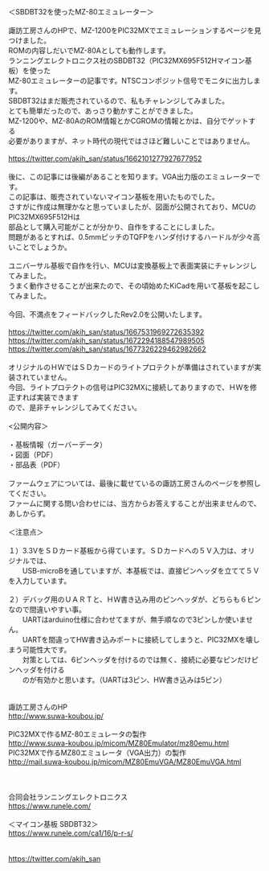 ＜SBDBT32を使ったMZ-80エミュレーター＞<br>
<br>
諏訪工房さんのHPで、MZ-1200をPIC32MXでエミュレーションするページを見つけました。<br>
ROMの内容しだいでMZ-80Aとしても動作します。<br>
ランニングエレクトロニクス社のSBDBT32（PIC32MX695F512Hマイコン基板）を使った<br>
MZ-80エミュレーターの記事です。NTSCコンポジット信号でモニタに出力します。<br>
SBDBT32はまだ販売されているので、私もチャレンジしてみました。<br>
とても簡単だったので、あっさり動かすことができました。<br>
MZ-1200や、MZ-80AのROM情報とかCGROMの情報とかは、自分でゲットする<br>
必要がありますが、ネット時代の現代ではさほど難しいことではありません。<br>
<br>
https://twitter.com/akih_san/status/1662101277927677952<br>
<br>
後に、この記事には後編があることを知ります。VGA出力版のエミュレーターです。<br>
この記事は、販売されていないマイコン基板を用いたものでした。<br>
さすがに作成は無理かなと思っていましたが、図面が公開されており、MCUのPIC32MX695F512Hは<br>
部品として購入可能がことが分かり、自作をすることにしました。<br>
問題があるとすれば、0.5mmピッチのTQFPをハンダ付けするハードルが少々高いことでしょうか。<br>
<br>
ユニバーサル基板で自作を行い、MCUは変換基板上で表面実装にチャレンジしてみました。<br>
うまく動作させることが出来たので、その頃始めたKiCadを用いて基板を起こしてみました。<br>
<br>
今回、不満点をフィードバックしたRev2.0を公開いたします。<br>
<br>
https://twitter.com/akih_san/status/1667531969272635392<br>
https://twitter.com/akih_san/status/1672294188547989505<br>
https://twitter.com/akih_san/status/1677326229462982662<br>
<br>
オリジナルのＨＷではＳＤカードのライトプロテクトが準備はされていますが実装されていません。<br>
今回、ライトプロテクトの信号はPIC32MXに接続してありますので、ＨＷを修正すれば実装できます<br>
ので、是非チャレンジしてみてください。<br>
<br>
<公開内容＞<br>
<br>
・基板情報（ガーバーデータ）<br>
・図面（PDF）<br>
・部品表（PDF）<br>
<br>
ファームウェアについては、最後に載せているの諏訪工房さんのページを参照してください。<br>
ファームに関する問い合わせには、当方からお答えすることが出来ませんので、あしからず。<br>
<br>
＜注意点＞<br>
<br>
１）3.3VをＳＤカード基板から得ています。ＳＤカードへの５Ｖ入力は、オリジナルでは、<br>
　　USB-microBを通していますが、本基板では、直接ピンヘッダを立てて５Ｖを入力しています。<br>
<br>
２）デバッグ用のＵＡＲＴと、ＨＷ書き込み用のピンヘッダが、どちらも６ピンなので間違いやすい事。<br>
　　UARTはarduino仕様に合わせてますが、無手順なので3ピンしか使いません。<br>
　　UARTを間違ってHW書き込みポートに接続してしまうと、PIC32MXを壊しまう可能性大です。<br>
　　対策としては、6ピンヘッダを付けるのでは無く、接続に必要なピンだけピンヘッダを付ける<br>
　　のが有効かと思います。（UARTは3ピン、HW書き込みは5ピン）<br>
<br>
<br>
諏訪工房さんのHP<br>
http://www.suwa-koubou.jp/<br>
<br>
PIC32MXで作るMZ-80エミュレータの製作<br>
http://www.suwa-koubou.jp/micom/MZ80Emulator/mz80emu.html<br>
PIC32MXで作るMZ80エミュレータ（VGA出力）の製作<br>
http://mail.suwa-koubou.jp/micom/MZ80EmuVGA/MZ80EmuVGA.html<br>
<br>
<br>
<br>
合同会社ランニングエレクトロニクス<br>
https://www.runele.com/<br>
<br>
＜マイコン基板 SBDBT32＞<br>
https://www.runele.com/ca1/16/p-r-s/<br>
<br>
<br>
https://twitter.com/akih_san<br>
